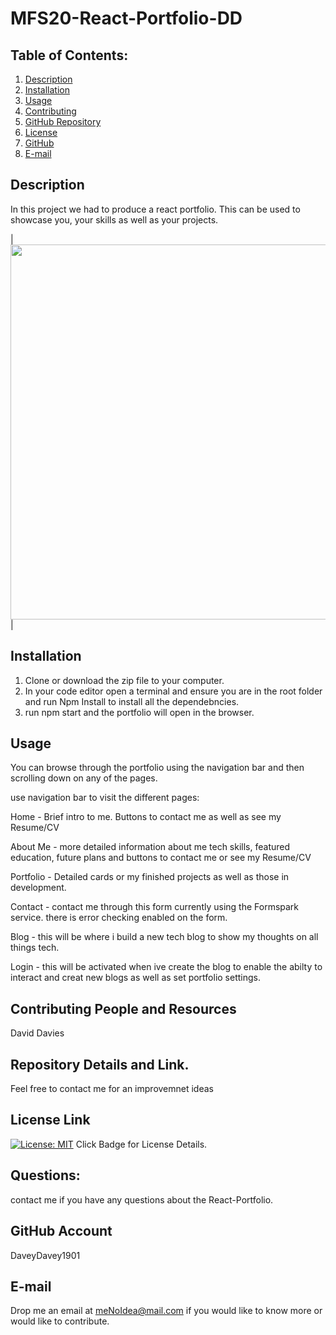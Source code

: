 # MFS20-React-Portfolio-DD

## Table of Contents:
  1. [Description](#Description) 
  2. [Installation](#Installation)
  3. [Usage](#Usage)  
  4. [Contributing](#Contributing-and-Resources)
  5. [GitHub Repository](#Repository-Details-Link)
  6. [License](#License-Link)
  7. [GitHub](#GitHub-Account)
  8. [E-mail](#E-mail)

## Description

In this project we had to produce a react portfolio.  This can be used to showcase you, your skills as well as your projects.  

|<img src="https://user-images.githubusercontent.com/86046871/164814664-32b1a78d-c73c-4d33-8427-ed95148ec369.png" width="600">| 


## Installation

1. Clone or download the zip file to your computer.
2. In your code editor open a terminal and ensure you are in the root folder and run Npm Install to install all the   dependebncies.
3. run npm start and the portfolio will open in the browser.


##  Usage

You can browse through the portfolio using the navigation bar and then scrolling down on any of the pages. 

use navigation bar to visit the different pages:

Home - Brief intro to me.  Buttons to contact me as well as see my Resume/CV

About Me - more detailed information about me tech skills, featured education, future plans and buttons to contact me or see my Resume/CV

Portfolio - Detailed cards or my finished projects as well as those in development.

Contact - contact me through this form currently using the Formspark service. there is error checking enabled on the form.

Blog - this will be where i build a new tech blog to show my thoughts on all things tech.

Login - this will be activated when ive create the blog to enable the abilty to interact and creat new blogs as well as set portfolio settings.


## Contributing People and Resources

David Davies

##  Repository Details and Link.

Feel free to contact me for an improvemnet ideas


## License Link
[![License: MIT](https://img.shields.io/badge/License-MIT-yellow.svg)](https://opensource.org/licenses/MIT) Click Badge for License Details.



## Questions:

contact me if you have any questions about the React-Portfolio.

##  GitHub Account

DaveyDavey1901

##  E-mail

Drop me an email at meNoIdea@mail.com if you would like to know more or would like to contribute.
